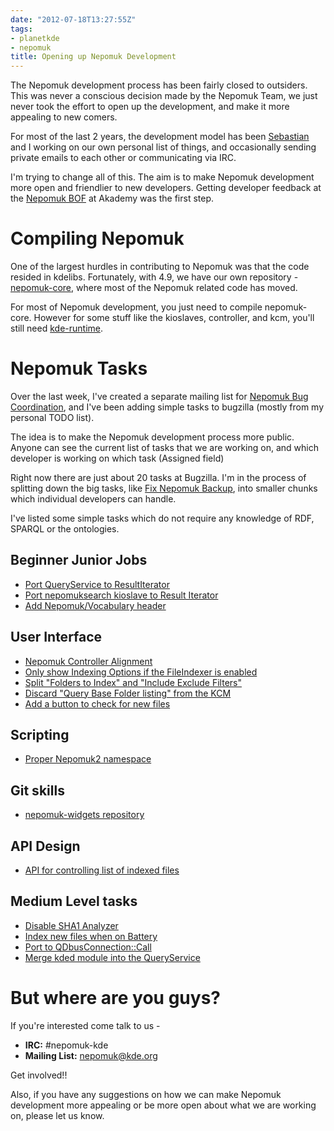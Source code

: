 ```yaml
---
date: "2012-07-18T13:27:55Z"
tags:
- planetkde
- nepomuk
title: Opening up Nepomuk Development
---
```


The Nepomuk development process has been fairly closed to outsiders.
This was never a conscious decision made by the Nepomuk Team, we just
never took the effort to open up the development, and make it more
appealing to new comers.

For most of the last 2 years, the development model has been
[Sebastian][] and I working on our own personal list of things, and
occasionally sending private emails to each other or communicating via
IRC.

I'm trying to change all of this. The aim is to make Nepomuk development
more open and friendlier to new developers. Getting developer feedback
at the [Nepomuk BOF][] at Akademy was the first step.

Compiling Nepomuk
=================

One of the largest hurdles in contributing to Nepomuk was that the code
resided in kdelibs. Fortunately, with 4.9, we have our own repository -
[nepomuk-core][], where most of the Nepomuk related code has moved.

For most of Nepomuk development, you just need to compile nepomuk-core.
However for some stuff like the kioslaves, controller, and kcm, you'll
still need [kde-runtime][].

Nepomuk Tasks
=============

Over the last week, I've created a separate mailing list for [Nepomuk
Bug Coordination][], and I've been adding simple tasks to bugzilla
(mostly from my personal TODO list).

The idea is to make the Nepomuk development process more public. Anyone
can see the current list of tasks that we are working on, and which
developer is working on which task (Assigned field)

Right now there are just about 20 tasks at Bugzilla. I'm in the process
of splitting down the big tasks, like [Fix Nepomuk Backup][], into
smaller chunks which individual developers can handle.

I've listed some simple tasks which do not require any knowledge of RDF,
SPARQL or the ontologies.

Beginner Junior Jobs
--------------------

-   [Port QueryService to ResultIterator][]
-   [Port nepomuksearch kioslave to Result Iterator][]
-   [Add Nepomuk/Vocabulary header][]


User Interface
--------------

-   [Nepomuk Controller Alignment][]
-   [Only show Indexing Options if the FileIndexer is enabled][]
-   [Split "Folders to Index" and "Include Exclude Filters"][]
-   [Discard "Query Base Folder listing" from the KCM][]
-   [Add a button to check for new files][]

Scripting
---------

-   [Proper Nepomuk2 namespace][]

Git skills
----------

-   [nepomuk-widgets repository][]

API Design
----------

-   [API for controlling list of indexed files][]

Medium Level tasks
------------------

-   [Disable SHA1 Analyzer][]
-   [Index new files when on Battery][]
-   [Port to QDbusConnection::Call][]
-   [Merge kded module into the QueryService][]

But where are you guys?
=======================

If you're interested come talk to us -

-   **IRC:** \#nepomuk-kde
-   **Mailing List:** [<nepomuk@kde.org>][]

Get involved!!

Also, if you have any suggestions on how we can make Nepomuk development
more appealing or be more open about what we are working on, please let
us know.

  [Sebastian]: http://trueg.wordpress.com/
  [Nepomuk BOF]: http://vhanda.in/blog/2012/06/the-nepomuk-bof/
  [nepomuk-core]: https://projects.kde.org/projects/kde/kdelibs/nepomuk-core
  [kde-runtime]: https://projects.kde.org/projects/kde/kde-runtime
  [Nepomuk Bug Coordination]: https://mail.kde.org/mailman/listinfo/nepomuk-bugs
  [Fix Nepomuk Backup]: https://bugs.kde.org/show_bug.cgi?id=303726
  [Port QueryService to ResultIterator]: https://bugs.kde.org/show_bug.cgi?id=303383
  [Port nepomuksearch kioslave to Result Iterator]: https://bugs.kde.org/show_bug.cgi?id=303382
  [Add Nepomuk/Vocabulary header]: https://bugs.kde.org/show_bug.cgi?id=303667
  [Nepomuk Controller Alignment]: https://bugs.kde.org/show_bug.cgi?id=303664
  [Only show Indexing Options if the FileIndexer is enabled]: https://bugs.kde.org/show_bug.cgi?id=303662
  [Split "Folders to Index" and "Include Exclude Filters"]: https://bugs.kde.org/show_bug.cgi?id=303661
  [Discard "Query Base Folder listing" from the KCM]: https://bugs.kde.org/show_bug.cgi?id=303660
  [Add a button to check for new files]: https://bugs.kde.org/show_bug.cgi?id=303658
  [Proper Nepomuk2 namespace]: https://bugs.kde.org/show_bug.cgi?id=303651
  [nepomuk-widgets repository]: https://bugs.kde.org/show_bug.cgi?id=303700
  [API for controlling list of indexed files]: https://bugs.kde.org/show_bug.cgi?id=303653
  [Disable SHA1 Analyzer]: https://bugs.kde.org/show_bug.cgi?id=303670
  [Index new files when on Battery]: https://bugs.kde.org/show_bug.cgi?id=303369
  [Port to QDbusConnection::Call]: https://bugs.kde.org/show_bug.cgi?id=303665
  [Merge kded module into the QueryService]: https://bugs.kde.org/show_bug.cgi?id=303666
  [<nepomuk@kde.org>]: https://mail.kde.org/mailman/listinfo/nepomuk